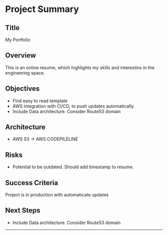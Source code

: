 # Project Summary

## Title
My Portfolio

## Overview
This is an online resume, which highlights my skills and interestins in the engineering space.

## Objectives
- Find easy to read template
- AWS integration with CI/CD, to push updates automatically.
- Include Data architecture. Consider Route53 domain

## Architecture
- AWS S3 -> AWS CODEPILELINE

## Risks
- Potential to be outdated. Should add timestamp to resume.

## Success Criteria
Project is in production with automaticate updates

## Next Steps
- Include Data architecture. Consider Route53 domain

---

